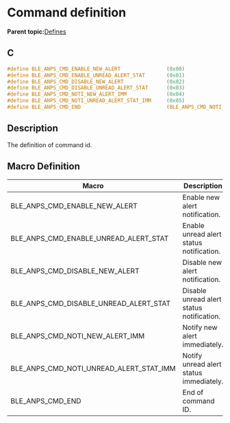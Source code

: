# Command definition

**Parent topic:**[Defines](GUID-4B2D354D-5C6F-4C03-A5C2-1EF1B1D1449B.md)

## C

```c
#define BLE_ANPS_CMD_ENABLE_NEW_ALERT               (0x00)
#define BLE_ANPS_CMD_ENABLE_UNREAD_ALERT_STAT       (0x01)
#define BLE_ANPS_CMD_DISABLE_NEW_ALERT              (0x02)
#define BLE_ANPS_CMD_DISABLE_UNREAD_ALERT_STAT      (0x03)
#define BLE_ANPS_CMD_NOTI_NEW_ALERT_IMM             (0x04)
#define BLE_ANPS_CMD_NOTI_UNREAD_ALERT_STAT_IMM     (0x05)
#define BLE_ANPS_CMD_END                            (BLE_ANPS_CMD_NOTI_UNREAD_ALERT_STAT_IMM)
```

## Description

The definition of command id.

## Macro Definition

|Macro|Description|
|-----|-----------|
|BLE\_ANPS\_CMD\_ENABLE\_NEW\_ALERT|Enable new alert notification.|
|BLE\_ANPS\_CMD\_ENABLE\_UNREAD\_ALERT\_STAT|Enable unread alert status notification.|
|BLE\_ANPS\_CMD\_DISABLE\_NEW\_ALERT|Disable new alert notification.|
|BLE\_ANPS\_CMD\_DISABLE\_UNREAD\_ALERT\_STAT|Disable unread alert status notification.|
|BLE\_ANPS\_CMD\_NOTI\_NEW\_ALERT\_IMM|Notify new alert immediately.|
|BLE\_ANPS\_CMD\_NOTI\_UNREAD\_ALERT\_STAT\_IMM|Notify unread alert status immediately.|
|BLE\_ANPS\_CMD\_END|End of command ID.|

